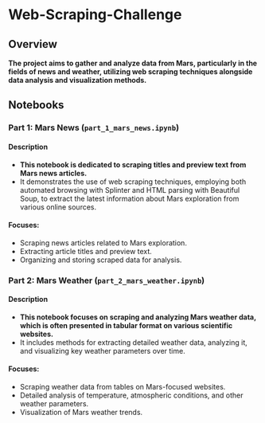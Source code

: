 # Web-Scraping-Challenge

## Overview

**The project aims to gather and analyze data from Mars, particularly in the fields of news and weather, utilizing web scraping techniques alongside data analysis and visualization methods.**

## Notebooks

### Part 1: Mars News (`part_1_mars_news.ipynb`)

#### Description

- **This notebook is dedicated to scraping titles and preview text from Mars news articles.**
- It demonstrates the use of web scraping techniques, employing both automated browsing with Splinter and HTML parsing with Beautiful Soup, to extract the latest information about Mars exploration from various online sources.

#### Focuses:
- Scraping news articles related to Mars exploration.
- Extracting article titles and preview text.
- Organizing and storing scraped data for analysis.

### Part 2: Mars Weather (`part_2_mars_weather.ipynb`)

#### Description

- **This notebook focuses on scraping and analyzing Mars weather data, which is often presented in tabular format on various scientific websites.**
- It includes methods for extracting detailed weather data, analyzing it, and visualizing key weather parameters over time.

#### Focuses:
- Scraping weather data from tables on Mars-focused websites.
- Detailed analysis of temperature, atmospheric conditions, and other weather parameters.
- Visualization of Mars weather trends.
